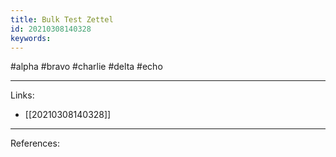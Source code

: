 ```yaml
---
title: Bulk Test Zettel
id: 20210308140328
keywords:
---
```

#alpha #bravo #charlie #delta #echo

---
Links:

- [[20210308140328]]

---
References:
